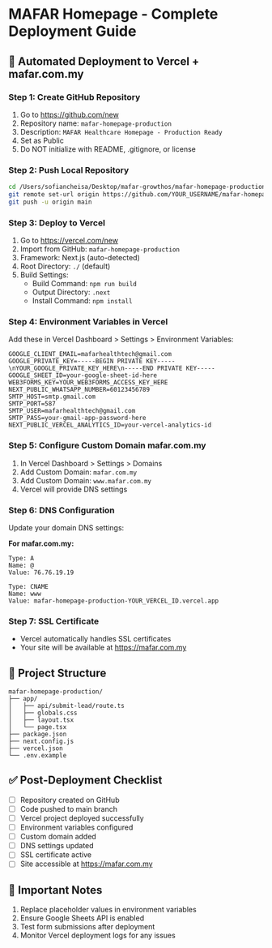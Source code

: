 # MAFAR Homepage - Complete Deployment Guide

## 🚀 Automated Deployment to Vercel + mafar.com.my

### Step 1: Create GitHub Repository
1. Go to https://github.com/new
2. Repository name: `mafar-homepage-production`
3. Description: `MAFAR Healthcare Homepage - Production Ready`
4. Set as Public
5. Do NOT initialize with README, .gitignore, or license

### Step 2: Push Local Repository
```bash
cd /Users/sofiancheisa/Desktop/mafar-growthos/mafar-homepage-production
git remote set-url origin https://github.com/YOUR_USERNAME/mafar-homepage-production.git
git push -u origin main
```

### Step 3: Deploy to Vercel
1. Go to https://vercel.com/new
2. Import from GitHub: `mafar-homepage-production`
3. Framework: Next.js (auto-detected)
4. Root Directory: `./` (default)
5. Build Settings: 
   - Build Command: `npm run build`
   - Output Directory: `.next`
   - Install Command: `npm install`

### Step 4: Environment Variables in Vercel
Add these in Vercel Dashboard > Settings > Environment Variables:

```
GOOGLE_CLIENT_EMAIL=mafarhealthtech@gmail.com
GOOGLE_PRIVATE_KEY=-----BEGIN PRIVATE KEY-----\nYOUR_GOOGLE_PRIVATE_KEY_HERE\n-----END PRIVATE KEY-----
GOOGLE_SHEET_ID=your-google-sheet-id-here
WEB3FORMS_KEY=YOUR_WEB3FORMS_ACCESS_KEY_HERE
NEXT_PUBLIC_WHATSAPP_NUMBER=60123456789
SMTP_HOST=smtp.gmail.com
SMTP_PORT=587
SMTP_USER=mafarhealthtech@gmail.com
SMTP_PASS=your-gmail-app-password-here
NEXT_PUBLIC_VERCEL_ANALYTICS_ID=your-vercel-analytics-id
```

### Step 5: Configure Custom Domain mafar.com.my
1. In Vercel Dashboard > Settings > Domains
2. Add Custom Domain: `mafar.com.my`
3. Add Custom Domain: `www.mafar.com.my`
4. Vercel will provide DNS settings

### Step 6: DNS Configuration
Update your domain DNS settings:

**For mafar.com.my:**
```
Type: A
Name: @
Value: 76.76.19.19

Type: CNAME  
Name: www
Value: mafar-homepage-production-YOUR_VERCEL_ID.vercel.app
```

### Step 7: SSL Certificate
- Vercel automatically handles SSL certificates
- Your site will be available at https://mafar.com.my

## 🔧 Project Structure
```
mafar-homepage-production/
├── app/
│   ├── api/submit-lead/route.ts
│   ├── globals.css
│   ├── layout.tsx
│   └── page.tsx
├── package.json
├── next.config.js
├── vercel.json
└── .env.example
```

## ✅ Post-Deployment Checklist
- [ ] Repository created on GitHub
- [ ] Code pushed to main branch
- [ ] Vercel project deployed successfully
- [ ] Environment variables configured
- [ ] Custom domain added
- [ ] DNS settings updated
- [ ] SSL certificate active
- [ ] Site accessible at https://mafar.com.my

## 🚨 Important Notes
1. Replace placeholder values in environment variables
2. Ensure Google Sheets API is enabled
3. Test form submissions after deployment
4. Monitor Vercel deployment logs for any issues